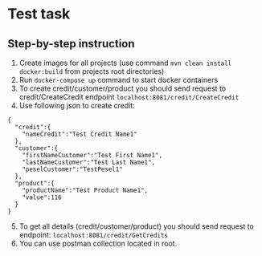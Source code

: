 # Test task

## Step-by-step instruction

1. Create images for all projects (use command ```mvn clean install docker:build``` from projects root directories)
2. Run ```docker-compose up``` command to start docker containers
3. To create credit/customer/product you should send request to credit/CreateCredit endpoint ```localhost:8081/credit/CreateCredit```
4. Use following json to create credit:
```
{
  "credit":{
    "nameCredit":"Test Credit Name1"
  },
  "customer":{
    "firstNameCustomer":"Test First Name1",
    "lastNameCustomer":"Test Last Name1",
    "peselCustomer":"TestPesel1"
  },
  "product":{
    "productName":"Test Product Name1",
    "value":116
  }
}
```
5. To get all details (credit/customer/product) you should send request to endpoint: ```localhost:8081/credit/GetCredits```
6. You can use postman collection located in root.
